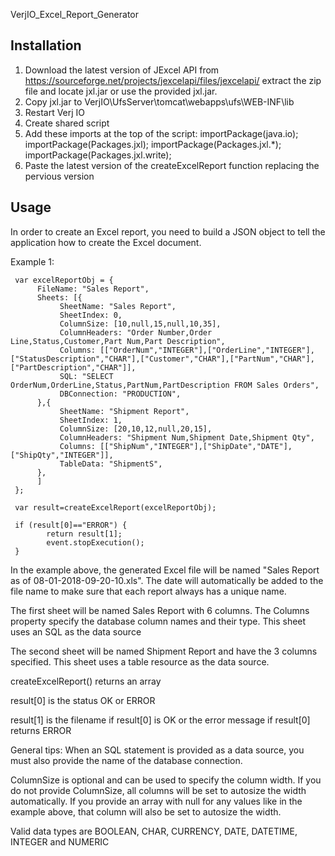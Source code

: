 VerjIO_Excel_Report_Generator

Installation
------------
1. Download the latest version of JExcel API from https://sourceforge.net/projects/jexcelapi/files/jexcelapi/ extract the zip file and locate jxl.jar or use the provided jxl.jar.
2. Copy jxl.jar to VerjIO\UfsServer\tomcat\webapps\ufs\WEB-INF\lib
3. Restart Verj IO
4. Create shared script 
5. Add these imports at the top of the script:
   importPackage(java.io);
   importPackage(Packages.jxl);
   importPackage(Packages.jxl.*);
   importPackage(Packages.jxl.write);
6. Paste the latest version of the createExcelReport function replacing the pervious version

Usage
-----
In order to create an Excel report, you need to build a JSON object to tell the application how to create the Excel document.

Example 1:

     var excelReportObj = {
          FileName: "Sales Report",
          Sheets: [{ 
               SheetName: "Sales Report", 
               SheetIndex: 0,
               ColumnSize: [10,null,15,null,10,35], 
               ColumnHeaders: "Order Number,Order Line,Status,Customer,Part Num,Part Description",
               Columns: [["OrderNum","INTEGER"],["OrderLine","INTEGER"],["StatusDescription","CHAR"],["Customer","CHAR"],["PartNum","CHAR"],["PartDescription","CHAR"]],
               SQL: "SELECT OrderNum,OrderLine,Status,PartNum,PartDescription FROM Sales Orders",
               DBConnection: "PRODUCTION",
          },{ 
               SheetName: "Shipment Report", 
               SheetIndex: 1,
               ColumnSize: [20,10,12,null,20,15], 
               ColumnHeaders: "Shipment Num,Shipment Date,Shipment Qty",
               Columns: [["ShipNum","INTEGER"],["ShipDate","DATE"],["ShipQty","INTEGER"]],
               TableData: "ShipmentS",
          },
          ]
     };
     
     var result=createExcelReport(excelReportObj);

     if (result[0]=="ERROR") {
	        return result[1];
	        event.stopExecution();
     }

In the example above, the generated Excel file will be named "Sales Report as of 08-01-2018-09-20-10.xls". The date will automatically be added to the file name to make sure that each report always has a unique name.

The first sheet will be named Sales Report with 6 columns. The Columns property specify the database column names and their type. This sheet uses an SQL as the data source

The second sheet will be named Shipment Report and have the 3 columns specified. This sheet uses a table resource as the data source.

createExcelReport() returns an array

result[0] is the status OK or ERROR

result[1] is the filename if result[0] is OK or the error message if result[0] returns ERROR


General tips:
When an SQL statement is provided as a data source, you must also provide the name of the database connection. 

ColumnSize is optional and can be used to specify the column width. If you do not provide ColumnSize, all columns will be set to autosize the width automatically. If you provide an array with null for any values like in the example above, that column will also be set to autosize the width.

Valid data types are BOOLEAN, CHAR, CURRENCY, DATE, DATETIME, INTEGER and NUMERIC
